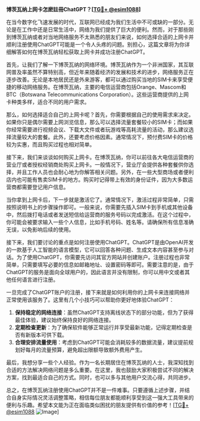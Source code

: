 **博茨瓦纳上网卡怎麽註冊ChatGPT？[[TG💪+ @esim1088](https://t.me/s/esim1088)]**

在当今数字化飞速发展的时代，互联网已经成为我们生活中不可或缺的一部分。无论是在工作中还是日常生活中，网络为我们提供了巨大的便利。然而，对于那些刚到博茨瓦纳或者对当地网络服务不太熟悉的朋友们来说，如何选择合适的上网卡并顺利注册使用ChatGPT可能是一个令人头疼的问题。别担心，这篇文章将为你详细解答如何在博茨瓦纳轻松获取上网卡并成功注册ChatGPT。

首先，让我们了解一下博茨瓦纳的网络环境。博茨瓦纳作为一个非洲国家，其互联网普及率虽然不算特别高，但近年来随着经济的发展和技术的进步，网络服务正在逐步改善。无论是本地居民还是外来游客，都可以通过购买当地的SIM卡来享受便捷的移动网络服务。在博茨瓦纳，主要的电信运营商包括Orange、Mascom和BTC（Botswana Telecommunications Corporation）。这些运营商提供的上网卡种类多样，适合不同的用户需求。

那么，如何选择适合自己的上网卡呢？首先，你需要根据自己的使用需求来决定。如果你只是偶尔需要上网浏览信息，那么可以选择流量套餐较小的SIM卡；而如果你经常需要进行视频会议、下载大文件或者玩游戏等高耗流量的活动，那么建议选择流量较大的套餐。此外，还要考虑价格因素。通常情况下，预付费SIM卡的价格较为实惠，而且购买过程也相对简单。

接下来，我们来谈谈如何购买上网卡。在博茨瓦纳，你可以前往各大电信运营商的营业厅或者授权经销商处购买上网卡。一般情况下，营业厅会提供各种套餐供你选择，并且工作人员也会耐心地为你解答相关问题。另外，在一些大型商场或者便利店内也可能有售卖SIM卡的地方。购买时记得带上有效的身份证件，因为大多数运营商都需要登记用户信息。

当你拿到上网卡后，下一步就是激活它了。通常情况下，激活过程非常简单，只需按照说明书上的步骤操作即可。一般来说，你需要先插入SIM卡到手机或其他设备中，然后拨打电话或者发送短信给运营商的服务号码以完成激活。在这个过程中，你可能会被要求输入一些个人信息，比如手机号码、姓名等。请确保所有信息准确无误，以免影响后续的使用。

接下来，我们要讨论的重点是如何注册使用ChatGPT。ChatGPT是由OpenAI开发的一款基于人工智能的语言模型，它可以回答各种问题、生成文本内容甚至参与对话。为了使用ChatGPT，你需要先访问其官方网站并创建账户。注册过程也非常简单，只需要填写必要的信息如邮箱地址、设置密码等即可。需要注意的是，由于ChatGPT的服务是面向全球用户的，因此语言并没有限制，你可以用中文或者其他任何语言进行注册。

一旦完成了ChatGPT账户的注册，接下来就是如何利用你的上网卡来连接网络并正常使用该服务了。这里有几个小技巧可以帮助你更好地体验ChatGPT：

1. **保持稳定的网络连接**：虽然ChatGPT支持离线状态下的部分功能，但为了获得最佳体验，建议始终保持良好的网络连接。
2. **定期检查更新**：为了确保软件能够正常运行并享受最新功能，记得定期检查是否有新版本可供下载。
3. **合理安排流量使用**：考虑到ChatGPT可能会消耗较多的数据流量，建议提前规划好每月的流量预算，避免超出限额导致额外费用产生。

最后，我想分享一些个人经验。作为一名长期居住在博茨瓦纳的人士，我深知找到合适的方法解决网络问题是多么重要。在这里，我也鼓励大家积极尝试不同的解决方案，找到最适合自己的方式。同时，也可以多与其他用户交流心得，共同进步。

总之，在博茨瓦纳注册使用ChatGPT并不是一件难事。只要遵循上述步骤，并结合自身实际情况灵活调整策略，相信每位朋友都能顺利享受到这一强大工具带来的便利与乐趣。希望本文能为正在面临类似困扰的朋友提供有价值的参考！[[TG💪+ @esim1088](https://t.me/s/esim1088) ![Image](https://i.postimg.cc/4NQfJmqS/Snipaste-2025-05-13-00-14-12.png)]